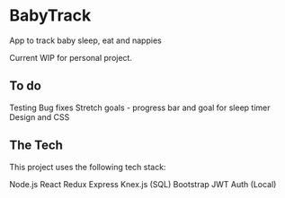 # BabyTrack
App to track baby sleep, eat and nappies

Current WIP for personal project. 

## To do 
Testing 
Bug fixes
Stretch goals - progress bar and goal for sleep timer
Design and CSS

## The Tech
This project uses the following tech stack:

Node.js
React
Redux
Express
Knex.js (SQL)
Bootstrap
JWT Auth (Local)

